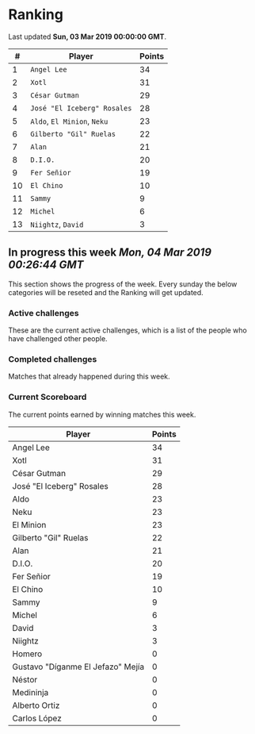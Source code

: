 # Ranking

Last updated **Sun, 03 Mar 2019 00:00:00 GMT**.

|#|Player|Points|
|---|---|---|
|1|`Angel Lee`|34|
|2|`Xotl`|31|
|3|`César Gutman`|29|
|4|`José "El Iceberg" Rosales`|28|
|5|`Aldo`, `El Minion`, `Neku`|23|
|6|`Gilberto "Gil" Ruelas`|22|
|7|`Alan`|21|
|8|`D.I.O.`|20|
|9|`Fer Señior`|19|
|10|`El Chino`|10|
|11|`Sammy`|9|
|12|`Michel`|6|
|13|`Niightz`, `David`|3|

## In progress this week *Mon, 04 Mar 2019 00:26:44 GMT*
This section shows the progress of the week. Every sunday the below categories will be reseted and the Ranking will get updated.

### Active challenges
These are the current active challenges, which is a list of the people who have challenged other people.



### Completed challenges
Matches that already happened during this week.



### Current Scoreboard
The current points earned by winning matches this week.

|Player|Points|
|---|---|
|Angel Lee|34|
|Xotl|31|
|César Gutman|29|
|José "El Iceberg" Rosales|28|
|Aldo|23|
|Neku|23|
|El Minion|23|
|Gilberto "Gil" Ruelas|22|
|Alan|21|
|D.I.O.|20|
|Fer Señior|19|
|El Chino|10|
|Sammy|9|
|Michel|6|
|David|3|
|Niightz|3|
|Homero|0|
|Gustavo "Díganme El Jefazo" Mejía|0|
|Néstor|0|
|Medininja|0|
|Alberto Ortiz|0|
|Carlos López|0|